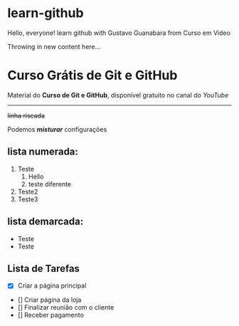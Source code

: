 # learn-github

Hello, everyone!
learn github with Gustavo Guanabara from Curso em Vídeo

Throwing in new content here...

# Curso Grátis de Git e GitHub

Material do **Curso de Git e GitHub**, disponível gratuito no canal do _YouTube_

---

~~linha riscada~~

Podemos _**misturar**_ configurações

## lista numerada:

1. Teste
   1. Hello
   2. teste diferente
2. Teste2
3. Teste3

## lista demarcada:

- Teste
- Teste

## Lista de Tarefas

- [x] Criar a página principal
- [] Criar página da loja
- [] Finalizar reunião com o cliente
- [] Receber pagamento
